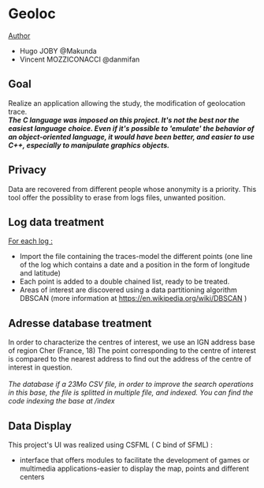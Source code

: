 # Geoloc
<u>Author</u>
- Hugo JOBY @Makunda
- Vincent MOZZICONACCI @danmifan 

## Goal 
Realize an application allowing the study, the modification of geolocation trace.
<br/>
<b><i>The C language was imposed on this project. It's not the best nor the easiest language choice. Even if it's possible to 'emulate' the behavior of an object-oriented language, it would have been better, and easier to use C++, especially to manipulate graphics objects.</i></b>

## Privacy
Data are recovered from different people whose anonymity is a priority. This tool offer the possiblity to erase from logs files, unwanted position.

## Log data treatment
<u>For each log :</u>
  - Import the file containing the traces-model the different points (one line of the log which contains a date and a position in the form of longitude and latitude)
  - Each point is added to a double chained list, ready to be treated.
  - Areas of interest are discovered using a data partitioning algorithm DBSCAN (more information at https://en.wikipedia.org/wiki/DBSCAN ) 
  
## Adresse database treatment
In order to characterize the centres of interest, we use an IGN address base of region Cher (France, 18)
The point corresponding to the centre of interest is compared to the nearest address to find out the address of the centre of interest in question. <br/>
<br/>
<i>The database if a 23Mo CSV file, in order to improve the search operations in this base, the file is splitted in multiple file, and indexed. You can find the code indexing the base at /index </i>

## Data Display
This project's UI was realized using CSFML ( C bind of SFML) : 
  - interface that offers modules to facilitate the development of games or multimedia applications-easier to display the       map, points and different centers 
